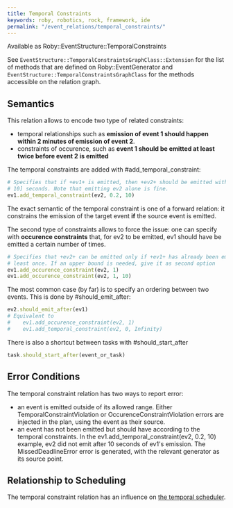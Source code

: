 ```yaml
---
title: Temporal Constraints
keywords: roby, robotics, rock, framework, ide
permalink: "/event_relations/temporal_constraints/"
---
```


Available as Roby::EventStructure::TemporalConstraints

See `EventStructure::TemporalConstraintsGraphClass::Extension` for the list
of methods that are defined on Roby::EventGenerator and
`EventStructure::TemporalConstraintsGraphClass` for the methods accessible on the
relation graph.

Semantics
---------
This relation allows to encode two type of related constraints:

  * temporal relationships such as __emission of event 1 should happen within 2
    minutes of emission of event 2__.
  * constraints of occurence, such as __event 1 should be emitted at least twice
    before event 2 is emitted__

The temporal constraints are added with #add_temporal_constraint:

``` ruby
# Specifies that if +ev1+ is emitted, then +ev2+ should be emitted within [0.2,
# 10] seconds. Note that emitting ev2 alone is fine.
ev1.add_temporal_constraint(ev2, 0.2, 10)
```

The exact semantic of the temporal constraint is one of a forward relation: it
constrains the emission of the target event __if__ the source event is emitted.

The second type of constraints allows to force the issue: one can specify with
__occurence constraints__ that, for ev2 to be emitted, ev1 should have be
emitted a certain number of times.

``` ruby
# Specifies that +ev2+ can be emitted only if +ev1+ has already been emitted at
# least once. If an upper bound is needed, give it as second option
ev1.add_occurence_constraint(ev2, 1)
ev1.add_occurence_constraint(ev2, 1, 10)
```

The most common case (by far) is to specify an ordering between two events. This
is done by #should_emit_after:

``` ruby
ev2.should_emit_after(ev1)
# Equivalent to
#    ev1.add_occurence_constraint(ev2, 1)
#    ev1.add_temporal_constraint(ev2, 0, Infinity)
```

There is also a shortcut between tasks with #should_start_after

``` ruby
task.should_start_after(event_or_task)
```

Error Conditions
----------------
The temporal constraint relation has two ways to report error:

 * an event is emitted outside of its allowed range. Either
   TemporalConstraintViolation or OccurenceConstraintViolation errors are
   injected in the plan, using the event as their source.
 * an event has not been emitted but should have according to the temporal
   constraints. In the ev1.add_temporal_constraint(ev2, 0.2, 10) example, ev2
   did not emit after 10 seconds of ev1's emission. The MissedDeadlineError
   error is generated, with the relevant generator as its source point.

Relationship to Scheduling
--------------------------
The temporal constraint relation has an influence on [the temporal
scheduler](../advanced_concepts/scheduling.html).


